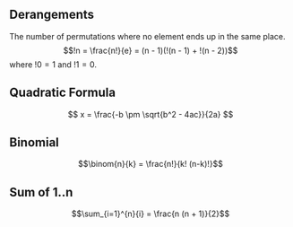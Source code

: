 ## Derangements
The number of permutations where no element ends up in the same place.
$$!n = \frac{n!}{e} = (n - 1)(!(n - 1) + !(n - 2))$$
where $!0 = 1$ and $!1 = 0$.

## Quadratic Formula
$$ x = \frac{-b \pm \sqrt{b^2 - 4ac}}{2a} $$
## Binomial
$$\binom{n}{k} = \frac{n!}{k! (n-k)!}$$
## Sum of 1..n
$$\sum_{i=1}^{n}{i} = \frac{n (n + 1)}{2}$$

